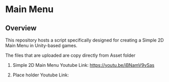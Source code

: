# Main Menu

## Overview
This repository hosts a script specifically designed for creating a Simple 2D Main Menu in Unity-based games. 

The files that are uploaded are copy directly from Asset folder

1. Simple 2D Main Menu
Youtube Link: https://youtu.be/iBNamV9vSas

2. Place holder
Youtube Link: 
